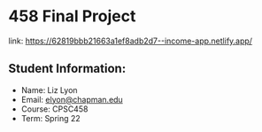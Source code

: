 # 458 Final Project
link: https://62819bbb21663a1ef8adb2d7--income-app.netlify.app/

## Student Information:
* Name: Liz Lyon
* Email: elyon@chapman.edu
* Course: CPSC458
* Term: Spring 22

